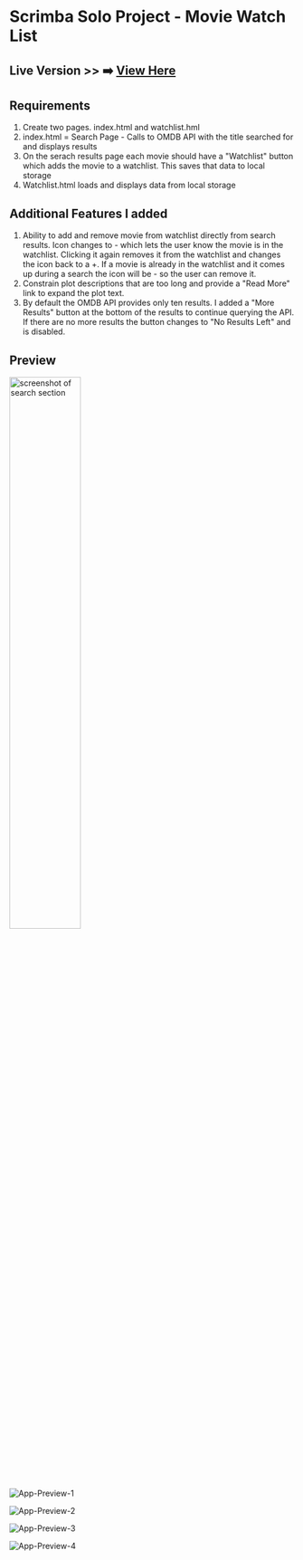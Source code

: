 # Scrimba Solo Project - Movie Watch List

## Live Version >> ➡️ [View Here](https://rapidisimo.github.io/Movie-Watchlist/)

## Requirements
1. Create two pages. index.html and watchlist.hml
2. index.html = Search Page - Calls to OMDB API with the title searched for and displays results
3. On the serach results page each movie should have a "Watchlist" button which adds the movie to a watchlist. This saves that data to local storage
4. Watchlist.html loads and displays data from local storage

## Additional Features I added
1. Ability to add and remove movie from watchlist directly from search results. Icon changes to - which lets the user know the movie is in the watchlist. Clicking it again removes it from the watchlist and changes the icon back to a +. If a movie is already in the watchlist and it comes up during a search the icon will be - so the user can remove it.
2. Constrain plot descriptions that are too long and provide a "Read More" link to expand the plot text.
3. By default the OMDB API provides only ten results. I added a "More Results" button at the bottom of the results to continue querying the API. If there are no more results the button changes to "No Results Left" and is disabled.


## Preview

<img  src="images/app-preview-1.png" width="50%" height="50%" alt="screenshot of search section">

![App-Preview-1](images/app-preview-1.png)

![App-Preview-2](images/app-preview-2.png)

![App-Preview-3](images/app-preview-3.png)

![App-Preview-4](images/app-preview-4.png)
